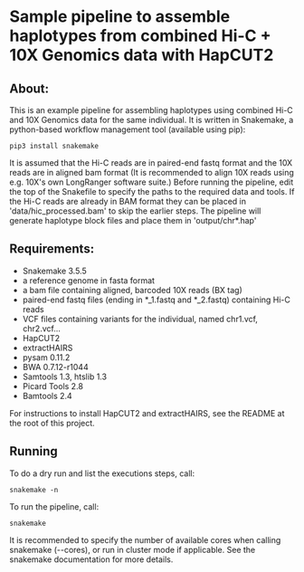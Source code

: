 Sample pipeline to assemble haplotypes from combined Hi-C + 10X Genomics data with HapCUT2
======

## About:
This is an example pipeline for assembling haplotypes using combined Hi-C
and 10X Genomics data for the same individual. It is written in Snakemake,
a python-based workflow management tool (available using pip):

```
pip3 install snakemake
```
It is assumed that the Hi-C reads are in paired-end fastq format and the
10X reads are in aligned bam format (It is recommended to align
10X reads using e.g. 10X's own LongRanger software suite.)
Before running the pipeline, edit the top of the Snakefile to specify the paths to the
required data and tools.
If the Hi-C reads are already in BAM format they can be placed in
'data/hic_processed.bam' to skip the earlier steps. The pipeline will generate
haplotype block files and place them in 'output/chr*.hap'

## Requirements:
- Snakemake 3.5.5
- a reference genome in fasta format
- a bam file containing aligned, barcoded 10X reads (BX tag)
- paired-end fastq files (ending in *_1.fastq and *_2.fastq) containing Hi-C reads
- VCF files containing variants for the individual, named chr1.vcf, chr2.vcf...
- HapCUT2
- extractHAIRS
- pysam 0.11.2
- BWA 0.7.12-r1044
- Samtools 1.3, htslib 1.3
- Picard Tools 2.8
- Bamtools 2.4

For instructions to install HapCUT2 and extractHAIRS, see the README at the root of this project.

## Running
To do a dry run and list the executions steps, call:
```
snakemake -n
```
To run the pipeline, call:
```
snakemake
```
It is recommended to specify the number of available cores when calling snakemake
(--cores), or run in cluster mode if applicable.
See the snakemake documentation for more details.

